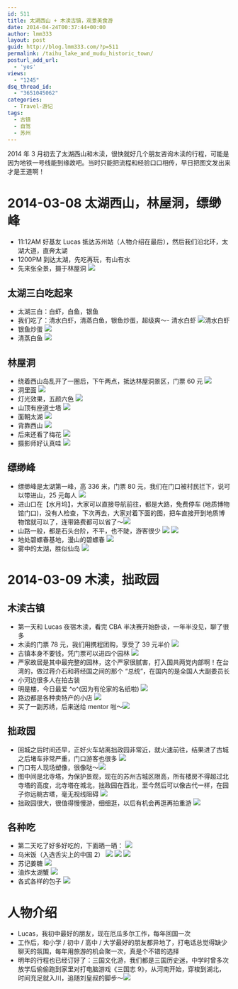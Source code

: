 ```yaml
---
id: 511
title: 太湖西山 + 木渎古镇，观景美食游
date: 2014-04-24T00:37:44+00:00
author: lmm333
layout: post
guid: http://blog.lmm333.com/?p=511
permalink: /taihu_lake_and_mudu_historic_town/
posturl_add_url:
  - 'yes'
views:
  - "1245"
dsq_thread_id:
  - "3651045062"
categories:
  - Travel-游记
tags:
  - 古镇
  - 自驾
  - 苏州
---
```

2014 年 3 月初去了太湖西山和木渎，很快就好几个朋友咨询木渎的行程，可能是因为地铁一号线能到缘故吧。当时只能把流程和经验口口相传，早日把图文发出来才是王道啊！

# 2014-03-08 太湖西山，林屋洞，缥缈峰
- 11:12AM 好基友 Lucas 抵达苏州站（人物介绍在最后），然后我们沿北环，太湖大道，直奔太湖
- 1200PM 到达太湖，先吃再玩，有山有水
- 先来张全景，摄于林屋洞
![](../images/2014-04-24-taihu_lake_and_mudu_historic_town/2014-04-24-taihu_lake_and_mudu_historic_town_01.jpg)

## 太湖三白吃起来
- 太湖三白：白虾，白鱼，银鱼
- 我们吃了：清水白虾，清蒸白鱼，银鱼炒蛋，超级爽～- 清水白虾
![清水白虾](../images/2014-04-24-taihu_lake_and_mudu_historic_town/2014-04-24-taihu_lake_and_mudu_historic_town_02.jpg)
- 银鱼炒蛋
![](../images/2014-04-24-taihu_lake_and_mudu_historic_town/2014-04-24-taihu_lake_and_mudu_historic_town_03.jpg)
- 清蒸白鱼
![](../images/2014-04-24-taihu_lake_and_mudu_historic_town/2014-04-24-taihu_lake_and_mudu_historic_town_04.jpg)

## 林屋洞
- 绕着西山岛乱开了一圈后，下午两点，抵达林屋洞景区，门票 60 元
![](../images/2014-04-24-taihu_lake_and_mudu_historic_town/2014-04-24-taihu_lake_and_mudu_historic_town_05.jpg)
- 洞里面
![](../images/2014-04-24-taihu_lake_and_mudu_historic_town/2014-04-24-taihu_lake_and_mudu_historic_town_06.jpg)
- 灯光效果，五颜六色
![](../images/2014-04-24-taihu_lake_and_mudu_historic_town/2014-04-24-taihu_lake_and_mudu_historic_town_07.jpg)
- 山顶有座道士塔
![](../images/2014-04-24-taihu_lake_and_mudu_historic_town/2014-04-24-taihu_lake_and_mudu_historic_town_08.jpg)
- 面朝太湖
![](../images/2014-04-24-taihu_lake_and_mudu_historic_town/2014-04-24-taihu_lake_and_mudu_historic_town_09.jpg)
- 背靠西山
![](../images/2014-04-24-taihu_lake_and_mudu_historic_town/2014-04-24-taihu_lake_and_mudu_historic_town_10.jpg)
- 后来还看了梅花
![](../images/2014-04-24-taihu_lake_and_mudu_historic_town/2014-04-24-taihu_lake_and_mudu_historic_town_11.jpg)
- 摄影师好认真哇
![](../images/2014-04-24-taihu_lake_and_mudu_historic_town/2014-04-24-taihu_lake_and_mudu_historic_town_12.jpg)

## 缥缈峰
- 缥缈峰是太湖第一峰，高 336 米，门票 80 元，我们在门口被村民拦下，说可以带进山，25 元每人
![](../images/2014-04-24-taihu_lake_and_mudu_historic_town/2014-04-24-taihu_lake_and_mudu_historic_town_13.jpg)
- 进山口在【水月坞】，大家可以直接导航前往，都是大路，免费停车 (地质博物馆门口)，没有人检查，下次再去，大家对着下面的图，把车直接开到地质博物馆就可以了，连带路费都可以省了～![](../images/2014-04-24-taihu_lake_and_mudu_historic_town/2014-04-24-taihu_lake_and_mudu_historic_town_14.jpg)
-  山路一般，都是石头台阶，不平，也不陡，游客很少
![](../images/2014-04-24-taihu_lake_and_mudu_historic_town/2014-04-24-taihu_lake_and_mudu_historic_town_15.jpg)
![](../images/2014-04-24-taihu_lake_and_mudu_historic_town/2014-04-24-taihu_lake_and_mudu_historic_town_16.jpg)
- 地处碧螺春基地，漫山的碧螺春
![](../images/2014-04-24-taihu_lake_and_mudu_historic_town/2014-04-24-taihu_lake_and_mudu_historic_town_17.jpg)
- 雾中的太湖，胜似仙岛
![](../images/2014-04-24-taihu_lake_and_mudu_historic_town/2014-04-24-taihu_lake_and_mudu_historic_town_18.jpg)

# 2014-03-09 木渎，拙政园
## 木渎古镇
- 第一天和 Lucas 夜宿木渎，看完 CBA 半决赛开始卧谈，一年半没见，聊了很多
- 木渎的门票 78 元，我们用携程团购，享受了 39 元半价
![](../images/2014-04-24-taihu_lake_and_mudu_historic_town/2014-04-24-taihu_lake_and_mudu_historic_town_19.jpg)
- 古镇本身不要钱，凭门票可以进四个园林
![](../images/2014-04-24-taihu_lake_and_mudu_historic_town/2014-04-24-taihu_lake_and_mudu_historic_town_20.jpg)
- 严家故居是其中最完整的园林，这个严家很腻害，打入国共两党内部啊！在台湾的，做过蒋介石和蒋经国之间的那个 “总统”，在国内的是全国人大副委员长
- 小河边很多人在拍古装
- 明是楼，今日最爱 ^o^(因为有伦家的名纸啦)
![](../images/2014-04-24-taihu_lake_and_mudu_historic_town/2014-04-24-taihu_lake_and_mudu_historic_town_21.jpg)
- 路边都是各种卖特产的小店
![](../images/2014-04-24-taihu_lake_and_mudu_historic_town/2014-04-24-taihu_lake_and_mudu_historic_town_22.jpg)
- 买了一副苏绣，后来送给 mentor 啦～![](../images/2014-04-24-taihu_lake_and_mudu_historic_town/2014-04-24-taihu_lake_and_mudu_historic_town_23.jpg)

## 拙政园
- 回城之后时间还早，正好火车站离拙政园非常近，就火速前往，结果进了古城之后堵车非常严重，门口游客也很多
![](../images/2014-04-24-taihu_lake_and_mudu_historic_town/2014-04-24-taihu_lake_and_mudu_historic_town_24.jpg)
- 门口有人现场塑像，很像哒～![](../images/2014-04-24-taihu_lake_and_mudu_historic_town/2014-04-24-taihu_lake_and_mudu_historic_town_25.jpg)
- 图中间是北寺塔，为保护景观，现在的苏州古城区限高，所有楼房不得超过北寺塔的高度，北寺塔在城北，拙政园在西北，至今然后可以像古代一样，在园子你远眺古塔，毫无视线阻碍
![](../images/2014-04-24-taihu_lake_and_mudu_historic_town/2014-04-24-taihu_lake_and_mudu_historic_town_26.jpg)
- 拙政园很大，很值得慢慢游，细细逛，以后有机会再逛再拍重游
![](../images/2014-04-24-taihu_lake_and_mudu_historic_town/2014-04-24-taihu_lake_and_mudu_historic_town_27.jpg)


## 各种吃
- 第二天吃了好多好吃的，下面晒一晒：
![](../images/2014-04-24-taihu_lake_and_mudu_historic_town/2014-04-24-taihu_lake_and_mudu_historic_town_28.jpg)
- 乌米饭（入选舌尖上的中国 2）
![](../images/2014-04-24-taihu_lake_and_mudu_historic_town/2014-04-24-taihu_lake_and_mudu_historic_town_29.jpg)
![](../images/2014-04-24-taihu_lake_and_mudu_historic_town/2014-04-24-taihu_lake_and_mudu_historic_town_30.jpg)
![](../images/2014-04-24-taihu_lake_and_mudu_historic_town/2014-04-24-taihu_lake_and_mudu_historic_town_31.jpg)
- 苏记姜糖
![](../images/2014-04-24-taihu_lake_and_mudu_historic_town/2014-04-24-taihu_lake_and_mudu_historic_town_32.jpg)
- 油炸太湖蟹
![](../images/2014-04-24-taihu_lake_and_mudu_historic_town/2014-04-24-taihu_lake_and_mudu_historic_town_33.jpg)
- 各式各样的包子
![](../images/2014-04-24-taihu_lake_and_mudu_historic_town/2014-04-24-taihu_lake_and_mudu_historic_town_34.jpg)

# 人物介绍
- Lucas，我初中最好的朋友，现在厄瓜多尔工作，每年回国一次
- 工作后，和小学 / 初中 / 高中 / 大学最好的朋友都异地了，打电话总觉得缺少聊天的氛围，每年用旅游的机会聚一次，真是个不错的选择
- 明年的行程也已经订好了：三国文化游，我们都是三国历史迷，中学时曾多次放学后偷偷跑到家里对打电脑游戏《三国志 9》，从河南开始，穿梭到湖北，时间充足就入川，追随刘皇叔的脚步～![](../images/2014-04-24-taihu_lake_and_mudu_historic_town/2014-04-24-taihu_lake_and_mudu_historic_town_35.jpg)